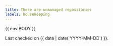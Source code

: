 ```yaml
---
title: There are unmanaged repositories
labels: housekeeping
---
```

{{ env.BODY }}

Last checked on  {{ date | date('YYYY-MM-DD') }}.
